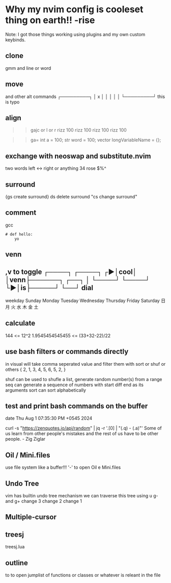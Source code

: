 Why my nvim config is cooleset thing on earth!! -rise
=====================================================

Note: I got those things working using plugins and my own custom keybinds.

clone
-----
gmm and <A-S-j>
line or word

move
----
<A-h> <A-j> and other alt commands
┌─────────┐
│     x   │
│         │
│         │
└─────────┘
this is typo

align
----
>>gajc or l or r
rizz 100
rizz 100 rizz 100
rizz 100

>>ga=
int a = 100;
str word = 100;
vector<str> longVariableName = {};

exchange with neoswap and substitute.nvim
-----------------------------------------
 two words left <-> right
         or anything 34 rose $%^

surround
--------
{gs create surround}
ds delete surround
"cs change surround"

comment
-------
gcc
```<!-- python -->
# def hello:
    yo
```
venn
----
<leader>,v to toggle      ┌────┐
 ┌────┐                 ┌►│cool│
 │venn├──────┐ ┌──┐     │ └────┘
 └────┘      └►│is├─────┘
               └──┘
dial
----
weekday 
Sunday Monday Tuesday Wednesday Thursday Friday Saturday
日 月 火 水 木 金 土

calculate 
----------
144 <= 12^2
1.9545454545455 <= (33+32-22)/22

use bash filters or commands directly
-------------------------------------
<A-o> in visual will take comma seperated value and filter them with sort or shuf or others
{ 2, 1, 3, 4, 5, 6, 5, 2, }

shuf can be used to shufle a list, generate random number(s) from a range
seq can generate a sequence of numbers with start diff end as its arguments
sort can sort alphabetically

test and print bash commands on the buffer
------------------------------------------
date
Thu Aug  1 07:35:30 PM +0545 2024

curl -s "https://zenquotes.io/api/random" | jq -r '.[0] | "\(.q) - \(.a)"'
Some of us learn from other people's mistakes and the rest of us have to be other people.   - Zig Ziglar

Oil / Mini.files
----------------
use file system like a buffer!!!
'-' to open Oil
<leader><leader>e Mini.files


Undo Tree
---------
vim has builtin undo tree mechanism
we can traverse this tree using u <C-r> g- and g+
change 3
change 2
change 1

Multiple-cursor
---------------

treesj
------
treesj.lua

outline
-------
<leader>to to open jumplist of functions or classes or whatever is releant in the file
